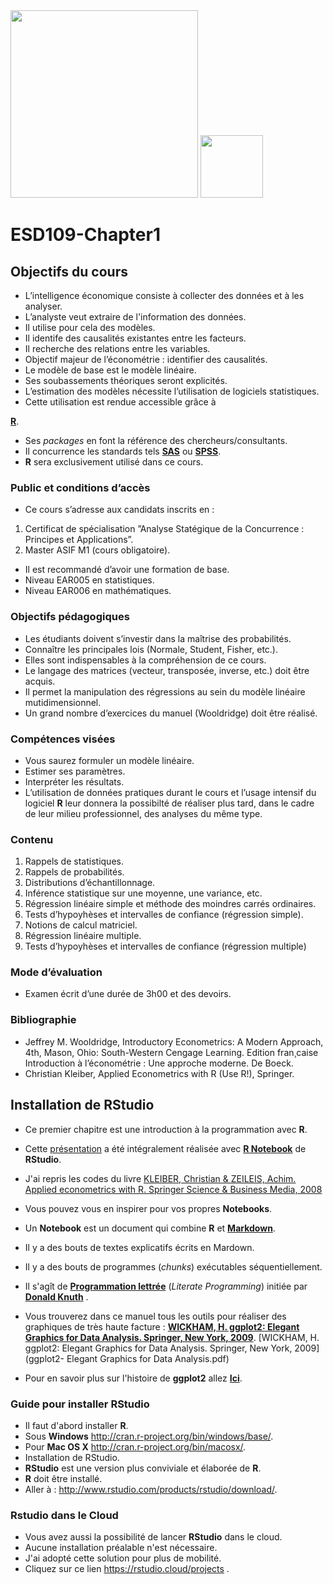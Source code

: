 
<img src="https://upload.wikimedia.org/wikipedia/commons/6/66/Logo_cnam.gif" width="300">

<img src="https://rstudio.com/wp-content/uploads/2014/07/RStudio-Logo-Blue-Gray.png" width="100">




# ESD109-Chapter1

##  Objectifs du cours

-   L’intelligence économique consiste à collecter des données et à les analyser.
-   L’analyste veut extraire de l'information des données.
-   Il utilise pour cela des modèles.
-   Il identife des causalités existantes entre les facteurs.
-   Il recherche des relations entre les variables.
-   Objectif majeur de l’économétrie : identifier des causalités.
-   Le modèle de base est le modèle linéaire.
-   Ses soubassements théoriques seront explicités.
-   L’estimation des modèles nécessite l’utilisation de logiciels statistiques.
-   Cette utilisation est rendue accessible grâce à 

 [**R**](https://www.r-project.org/).
-   Ses  _packages_ en font la référence des chercheurs/consultants.
-   Il concurrence les standards tels [**SAS**](https://www.sas.com/en_us/home.html) ou [**SPSS**](https://www.ibm.com/analytics/spss-statistics-software).
-   **R**  sera exclusivement utilisé dans ce cours.

### Public et conditions d’accès

-   Ce cours s’adresse aux candidats inscrits en :

1.  Certificat de spécialisation ”Analyse Statégique de la Concurrence : Principes et Applications”.
2.  Master ASIF M1 (cours obligatoire).

-   Il est recommandé d’avoir une formation de base.
-   Niveau EAR005 en statistiques.
-   Niveau EAR006 en mathématiques.

### Objectifs pédagogiques

-   Les étudiants doivent s’investir dans la maîtrise des probabilités.
-   Connaître les principales lois (Normale, Student, Fisher, etc.).
-   Elles sont indispensables à la compréhension de ce cours.
-   Le langage des matrices (vecteur, transposée, inverse, etc.) doit être acquis.
-   Il permet la manipulation des régressions au sein du modèle linéaire mutidimensionnel.
-   Un grand nombre d’exercices du manuel (Wooldridge) doit être réalisé.

### Compétences visées

-   Vous saurez formuler un modèle linéaire.
-   Estimer ses paramètres.
-   Interpréter les résultats.
-   L’utilisation de données pratiques durant le cours et l’usage intensif du logiciel **R**  leur donnera la possibilté de réaliser plus tard, dans le cadre de leur milieu professionnel, des analyses du même type.

###   Contenu

1.  Rappels de statistiques.
2.  Rappels de probabilités.
3.  Distributions d’échantillonnage.
4.  Inférence statistique sur une moyenne, une variance, etc.
5.  Régression linéaire simple et méthode des moindres carrés ordinaires.
6.  Tests d’hypoyhèses et intervalles de confiance (régression simple).
7.  Notions de calcul matriciel.
8.  Régression linéaire multiple.
9.  Tests d’hypoyhèses et intervalles de confiance (régression multiple)

### Mode d’évaluation

-   Examen écrit d’une durée de 3h00 et des devoirs.

### Bibliographie

-   Jeffrey M. Wooldridge, Introductory Econometrics: A Modern Approach, 4th, Mason, Ohio: South-Western Cengage Learning. Edition fran¸caise Introduction à l’économétrie : Une approche moderne. De Boeck.
-   Christian Kleiber, Applied Econometrics with R (Use R!), Springer.


## Installation de RStudio
* Ce premier chapitre est une introduction à la programmation avec **R**.
* Cette [présentation](Applied_Econometrics_with_R.pdf) a été intégralement réalisée avec [**R Notebook**]("https://rmarkdownwww.rstudio.com/lesson-10.html") de **RStudio**.
* J'ai repris les codes du livre [KLEIBER, Christian & ZEILEIS, Achim. Applied econometrics with R. Springer Science & Business Media, 2008](Applied_econometrics_with_R_Book.pdf)


* Vous pouvez vous en inspirer pour vos propres **Notebooks**.
* Un **Notebook** est un document qui combine **R** et [**Markdown**]("https://fr.m.wikipedia.org/wiki/Markdown").
* Il y a des bouts de textes explicatifs écrits en Mardown.
* Il y a des bouts de programmes (*chunks*) exécutables séquentiellement.
* Il s'agît de [**Programmation lettrée**]("https://fr.m.wikipedia.org/wiki/Programmation_lettrée") (*Literate Programming*) <span>initiée par [**Donald Knuth**]("https://fr.m.wikipedia.org/wiki/Donald_Knuth") .
* Vous trouverez dans ce manuel tous les outils pour réaliser des graphiques de très haute facture : <strong><a href="ggplot2- Elegant Graphics for Data Analysis.pdf">WICKHAM, H. ggplot2: Elegant Graphics for Data Analysis. Springer, New York, 2009</a></strong>.
[WICKHAM, H. ggplot2: Elegant Graphics for Data Analysis. Springer, New York, 2009](ggplot2- Elegant Graphics for Data Analysis.pdf)

* Pour en savoir plus sur l'histoire de **ggplot2** allez  <strong><a href="https://en.m.wikipedia.org/wiki/Ggplot2">Ici</a></strong>.

### Guide pour installer RStudio

* Il faut d'abord installer **R**.
* Sous **Windows** http://cran.r-project.org/bin/windows/base/.
* Pour **Mac OS X** http://cran.r-project.org/bin/macosx/.
* Installation de RStudio.
* **RStudio** est une version plus conviviale et élaborée de  **R**.
* **R** doit être installé.
* Aller à : http://www.rstudio.com/products/rstudio/download/.

### Rstudio dans le Cloud
* Vous avez aussi la possibilité de lancer **RStudio** dans le cloud.
* Aucune installation préalable n'est nécessaire.
* J'ai adopté cette solution pour plus de mobilité.
* Cliquez sur ce lien https://rstudio.cloud/projects .


<!--stackedit_data:
eyJoaXN0b3J5IjpbLTEyMzgxMTg3NDAsMTQ5MjEyNjM1OSwtOT
UyMDYyNTI1LC0xNzk0MjE4Mjc2LDEwNTQ2MDE5MTcsLTE5MjA4
NDkzODYsNDY5NTM2NTE3LDg1NjQ1ODMzLDE0ODg0MzMzNTddfQ
==
-->